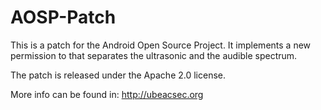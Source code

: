 # AOSP-Patch
This is a patch for the Android Open Source Project. It implements a new permission to that separates the ultrasonic and the audible spectrum.


The patch is released under the Apache 2.0 license. 

More info can be found in: http://ubeacsec.org


